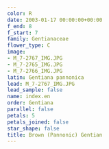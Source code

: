 ```yaml
---
color: R
date: 2003-01-17 00:00:00+00:00
f_end: 8
f_start: 7
family: Gentianaceae
flower_type: C
image:
- M_7-2767_IMG.JPG
- M_7-2765_IMG.JPG
- M_7-2766_IMG.JPG
latin: Gentiana pannonica
lead: M_7-2767_IMG.JPG
lead_sample: false
name: index.en
order: Gentiana
parallel: false
petals: 5
petals_joined: false
star_shape: false
title: Brown (Pannonic) Gentian
---
```

